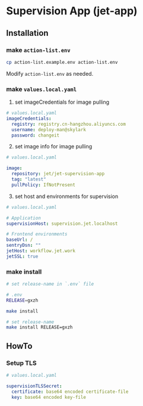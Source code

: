 # Supervision App (jet-app)

## Installation
### make `action-list.env`
```bash
cp action-list.example.env action-list.env
```

Modify `action-list.env` as needed.

### make `values.local.yaml`
1. set imageCredentials for image pulling
```yaml
# values.local.yaml
imageCredentials:
  registry: registry.cn-hangzhou.aliyuncs.com
  username: deploy-man@skylark
  password: changeit
```

2. set image info for image pulling
```yaml
# values.local.yaml

image:
  repository: jet/jet-supervision-app
  tag: "latest"
  pullPolicy: IfNotPresent
```

3. set host and environments for supervision
```yaml
# values.local.yaml

# Application
supervisionHost: supervision.jet.localhost

# Frontend environments
baseUrl: /
sentryDsn: ""
jetHost: workflow.jet.work
jetSSL: true

```

### make install
```bash
# set release-name in `.env` file

# .env
RELEASE=gxzh

make install
```

```bash
# set release-name
make install RELEASE=gxzh
```

## HowTo

### Setup TLS
```yaml
# values.local.yaml

supervisionTLSSecret:
  certificate: base64 encoded certificate-file
  key: base64 encoded key-file
```
